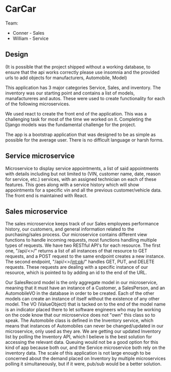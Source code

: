 # CarCar

Team:

* Conner - Sales
* William - Service 

## Design

(It is possible that the project shipped without a working database, to ensure that the api works correctly please use insomnia and the provided urls to add objects for manufacturers, Automobile, Model)

This application has 3 major categories Service, Sales, and inventory. The inventory was our starting point and contains a list of models, manafactureres and autos. These were used to create functionality for each of the following microservices. 

We used react to create the front end of the application. This was a challenging task for most of the time we worked on it. Completing the Django models was the fundamental challenge for the project. 

The app is a bootstrap application that was designed to be as simple as possible for the average user. There is no difficult language or harsh forms.


## Service microservice

Microservice to display service appointments, a list of said appointments with details including but not limited to (VIN, customer name, date, reason for service, etc.) services,  with an assigned technician on each of these features. 
This goes along with a service history which will show appointments for a specific vin and all the previous customer/vehicle data.
The front end is maintained with React.

## Sales microservice
The sales microservice keeps track of our Sales employees performance history, our customers, and general information related to the purchasing/sales process. Our microservice contains different view functions to handle incoming requests, most functions handling multiple types of requests. We have two RESTful API's for each resource. The first one, "/api/<<resource>>/" returns a list of all instances of that resource to GET requests, and a POST request to the same endpoint creates a new instance. The second endpoint, "/api/<<resource>>/<int:pk>/" handles GET, PUT, and DELETE requests. These requests are dealing with a specific instance of our resource, which is pointed to by adding an id to the end of the URL.


Our SalesRecord model is the only aggregate model in our microservice, meaning that it must have an instance of a Customer, a SalesPerson, and an AutomobileVO in the database in order to be created. Each of the other models can create an instance of itself without the existence of any other model. The VO (ValueObject) that is tacked on to the end of the model name is an indicator placed there to let software engineers who may be working on the code know that our microservice does not "own" this class so to speak. The Automobile class is defined in the Inventory service, which means that instances of Automobiles can never be changed/updated in our microservice, only used as they are. We are getting our updated Inventory list by polling the Inventory API, which I believe is the best solution for accessing the relevant data. Queuing would not be a good option for this kind of app because both our, and the Service microservice both rely on the inventory data. The scale of this application is not large enough to be concerned about the demand placed on Inventory by multiple microservices polling it simultaneously, but if it were, pub/sub would be a better solution.